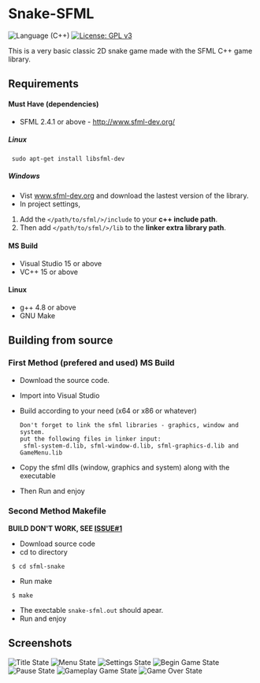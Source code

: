# Snake-SFML
![Language (C++)](https://img.shields.io/badge/powered_by-C++-blue.svg?style=flat-square) [![License: GPL v3](https://img.shields.io/badge/License-GPL%20v3-green.svg)](http://www.gnu.org/licenses/gpl-3.0)

This is a very basic classic 2D snake game made with the SFML C++ game library.

## Requirements

#### Must Have (dependencies)
- SFML 2.4.1 or above - http://www.sfml-dev.org/
##### Linux
    
     sudo apt-get install libsfml-dev
    
##### Windows
- Vist www.sfml-dev.org and download the lastest version of the library.
- In project settings,
 1. Add the `</path/to/sfml/>/include` to your **c++ include path**.
 2. Then add `</path/to/sfml/>/lib` to the **linker extra library path**.
     
 #### MS Build
 * Visual Studio 15 or above
 * VC++ 15 or above

#### Linux
 * g++ 4.8 or above
 * GNU Make
  
## Building from source

### First Method (prefered and used) MS Build

  * Download the source code.
  * Import into Visual Studio
  * Build according to your need (x64 or x86 or whatever)
   
    ```
    Don't forget to link the sfml libraries - graphics, window and system.
    put the following files in linker input:
     sfml-system-d.lib, sfml-window-d.lib, sfml-graphics-d.lib and GameMenu.lib
    ```
  * Copy the sfml dlls (window, graphics and system) along with the executable
  * Then Run and enjoy
  
### Second Method Makefile
**BUILD DON'T WORK, SEE [ISSUE#1](https://github.com/habi-a/Snake-SFML/issues/1)**

 * Download source code
 * cd to directory
  ```
   $ cd sfml-snake
  ```
 * Run make
 
  ```
   $ make
  ```
 * The exectable `snake-sfml.out` should apear.
 * Run and enjoy


## Screenshots
![Title State](http://image.noelshack.com/fichiers/2018/40/6/1538848348-1.png)
![Menu State](http://image.noelshack.com/fichiers/2018/40/7/1538917455-2.png)
![Settings State](http://image.noelshack.com/fichiers/2018/40/6/1538848349-3.png)
![Begin Game State](http://image.noelshack.com/fichiers/2018/40/6/1538848344-4.png)
![Pause State](http://image.noelshack.com/fichiers/2018/40/6/1538848347-5.png)
![Gameplay Game State](http://image.noelshack.com/fichiers/2018/40/6/1538848345-6.png)
![Game Over State](http://image.noelshack.com/fichiers/2018/40/6/1538848786-7.png)
